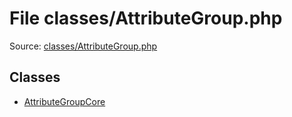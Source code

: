 File classes/AttributeGroup.php
=========

Source: [classes/AttributeGroup.php](https://github.com/PrestaShop/PrestaShop/blob/1.6.0.2/classes/AttributeGroup.php)


Classes
-------

* [AttributeGroupCore](class.AttributeGroupCore.md)

